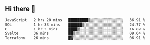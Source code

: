 ## Hi there 👋

<!--START_SECTION:waka-->

```txt
JavaScript   2 hrs 20 mins   █████████▒░░░░░░░░░░░░░░░   36.91 %
SQL          1 hr 33 mins    ██████▒░░░░░░░░░░░░░░░░░░   24.77 %
C            1 hr 3 mins     ████▒░░░░░░░░░░░░░░░░░░░░   16.68 %
Svelte       36 mins         ██▒░░░░░░░░░░░░░░░░░░░░░░   09.64 %
Terraform    26 mins         █▓░░░░░░░░░░░░░░░░░░░░░░░   06.91 %
```

<!--END_SECTION:waka-->

<!--
**taylor475/taylor475** is a ✨ _special_ ✨ repository because its `README.md` (this file) appears on your GitHub profile.

Here are some ideas to get you started:

- 🔭 I’m currently working on ...
- 🌱 I’m currently learning ...
- 👯 I’m looking to collaborate on ...
- 🤔 I’m looking for help with ...
- 💬 Ask me about ...
- 📫 How to reach me: ...
- 😄 Pronouns: ...
- ⚡ Fun fact: ...
-->
